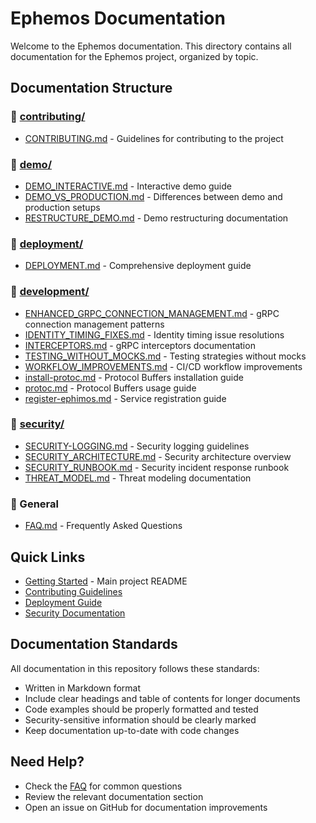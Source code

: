 # Ephemos Documentation

Welcome to the Ephemos documentation. This directory contains all documentation for the Ephemos project, organized by topic.

## Documentation Structure

### 📁 [contributing/](./contributing/)
- [CONTRIBUTING.md](./contributing/CONTRIBUTING.md) - Guidelines for contributing to the project

### 📁 [demo/](./demo/)
- [DEMO_INTERACTIVE.md](./demo/DEMO_INTERACTIVE.md) - Interactive demo guide
- [DEMO_VS_PRODUCTION.md](./demo/DEMO_VS_PRODUCTION.md) - Differences between demo and production setups
- [RESTRUCTURE_DEMO.md](./demo/RESTRUCTURE_DEMO.md) - Demo restructuring documentation

### 📁 [deployment/](./deployment/)
- [DEPLOYMENT.md](./deployment/DEPLOYMENT.md) - Comprehensive deployment guide

### 📁 [development/](./development/)
- [ENHANCED_GRPC_CONNECTION_MANAGEMENT.md](./development/ENHANCED_GRPC_CONNECTION_MANAGEMENT.md) - gRPC connection management patterns
- [IDENTITY_TIMING_FIXES.md](./development/IDENTITY_TIMING_FIXES.md) - Identity timing issue resolutions
- [INTERCEPTORS.md](./development/INTERCEPTORS.md) - gRPC interceptors documentation
- [TESTING_WITHOUT_MOCKS.md](./development/TESTING_WITHOUT_MOCKS.md) - Testing strategies without mocks
- [WORKFLOW_IMPROVEMENTS.md](./development/WORKFLOW_IMPROVEMENTS.md) - CI/CD workflow improvements
- [install-protoc.md](./development/install-protoc.md) - Protocol Buffers installation guide
- [protoc.md](./development/protoc.md) - Protocol Buffers usage guide
- [register-ephimos.md](./development/register-ephimos.md) - Service registration guide

### 📁 [security/](./security/)
- [SECURITY-LOGGING.md](./security/SECURITY-LOGGING.md) - Security logging guidelines
- [SECURITY_ARCHITECTURE.md](./security/SECURITY_ARCHITECTURE.md) - Security architecture overview
- [SECURITY_RUNBOOK.md](./security/SECURITY_RUNBOOK.md) - Security incident response runbook
- [THREAT_MODEL.md](./security/THREAT_MODEL.md) - Threat modeling documentation

### 📄 General
- [FAQ.md](./FAQ.md) - Frequently Asked Questions

## Quick Links

- [Getting Started](../README.md) - Main project README
- [Contributing Guidelines](./contributing/CONTRIBUTING.md)
- [Deployment Guide](./deployment/DEPLOYMENT.md)
- [Security Documentation](./security/SECURITY_ARCHITECTURE.md)

## Documentation Standards

All documentation in this repository follows these standards:
- Written in Markdown format
- Include clear headings and table of contents for longer documents
- Code examples should be properly formatted and tested
- Security-sensitive information should be clearly marked
- Keep documentation up-to-date with code changes

## Need Help?

- Check the [FAQ](./FAQ.md) for common questions
- Review the relevant documentation section
- Open an issue on GitHub for documentation improvements